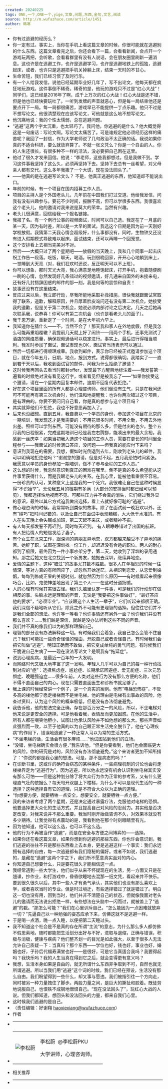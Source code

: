 ```yaml
---
created: 20240225
tags: ONE,一个,ONE一个,yige,文章,问题,东西,金句,文艺,阅读
source: http://m.wufazhuce.com/article/1451
author: 韩寒
---
```

- 你有过逃避的经历么？
- 你一定有过。事实上，当你在手机上看这篇文章的时候，你很可能就在逃避别的什么东西。这篇文章看完之后，你还会看下一篇，会看看新闻，会点开一个游戏玩两把，会听歌，会看看群里有没有人说话，会在朋友圈里刷新一遍消息。这也许是在逃避工作，也许是逃避学习，也许是逃避地铁上的孤独，逃避起床，或者，也许只是逃避把手机关掉躺上床，结束一天时的不甘心。
- 生命苦短，我们已经习惯了及时行乐。
- 有一个人给我发信，说他已经延期毕业好几年了，写不出论文，他每天都在疯狂地玩游戏。这件事倒不稀奇。稀奇的是，他玩的游戏只不过是“红心大战”！同学们，这已经是2016年了啊，成千上万次的红心大战！红心大战是还不错，但是他也已经快要玩吐了。一听到发牌的声音就恶心，但是每一局结束他还是要点开下一局。每一局都很痛苦，游戏早已不能提供一丁点乐趣。他只不过是不想写论文。他很清楚现在应该写论文，可他就是这么地不想写论文。
- 他沉痛地说：我的个性太懦弱，总在逃避问题。
- “逃避”这两个字太沉重，也太轻巧了。我问他，你逃避的是什么？他大概觉得这是一句废话：写论文啊。写论文太痛苦了。可是谁规定他必须经历这样的痛苦呢？我回了一封信，作为大学老师说了几句政治不太正确的话。我说如果你真的不适合科研，要么就放弃算了。不就一张文凭么？你是一个自由的人。你的人生还很长，有很多种不一样的活法，没必要把自己困在这里。
- 他过了很久才发来回信。他说：“李老师，这些我都想过。但是我做不到。学习这件事我坚持了这么久，必须再坚持下去。坚持下去总有一丝希望，对父母亲人都有交代。这么多年我撒了一个大谎，现在没法回头了。”
- ——他真的是在逃避写论文么？
  不是，他真正逃避的东西，他知道却不能说出口。
- 年前的时候，有一个项目在国内招募工作人员。
- 项目的主持人是个外国老头儿，几年前在中国我们打过交道。他给我发信，问我有没有兴趣参与。要花不少时间，报酬不高，但可以学很多东西。我很喜欢这个老头儿，他的邀请对我来说是莫大的荣幸。当然有兴趣。
- 老头儿很满意，回信给我一个报名链接。
- 我报了名。有一个例行公事的视频面试，时间可以自己选。我定在了一月底的某一天，因为有时差，所以是一大早的面试。我选这个日期是因为前一天刚好学校放假。我猜第二天我心情会超级好，什么事都没有，同时，生物钟又还没有进入假期模式导致难以起床。面试结束，还可以再睡一个回笼觉。
- 这个安排看上去相当完美对不对。
- 然后——大概只过了两个星期吧——放假的当天晚上，我和几个同事一起去庆祝工作告一段落。吃饭，聊天，喝酒。玩到很晚回家，开开心心地躺到床上，一觉睡到大天亮（对，我们狂欢时还说，反正明天可以不上班）。
- 你可以想象，那时天光大亮，我心满意足地睡饱起床，打开手机，抱着随便刷一刷的心情，忽然发现好几条错过的视频邀请，好几通来自国外的未接来电，还有好几封措辞困惑的邮件的那一刻，我是何等的震惊和自责！
- 故事还没有在这里结束。
- 反应过来以后，我立即行动，尽我所能地采取补救措施。很快我就跟面试官取得了联系，道歉，解释原因，并且厚着脸皮询问还有没有第二次机会。她接受我的道歉，但是关于第二次机会，她说必须内部讨论之后决定。几天之后她再次联系我，说恭喜！你可以有第二次机会（也许是看老头儿的面子）。
- 我千恩万谢，重新定了一个时间，是在大年初六早上。
- 我知道你在猜什么——不，当然不会了！那天我和家人在外地度假，但是我怎么可能再重蹈覆辙？我提前几天就上好了闹铃——用两个手机，还事先测试了酒店的网络质量，确保视频通话可以稳定进行。事实上，最后进行得相当顺利。我准时参加了面试，面试表现也OK，面试官当场表示可以通过。
- 然后一切都进行得顺理成章。我收到邮件，表示你已经被正式邀请参加这个项目，就在今年五月，日期，地点，报到方式。说得都很确切。我踏实了——直到若干天以后，我收到面试官的邮件，问我为什么拒绝了邀请？
- 这时候我再回头去看当时那封offer，发现最下方醒目地标注着——我发誓第一遍看的时候绝对没有看见这行字，或者看见但是被我忘了——“如果你接受这个邀请，请在一个星期内回复本邮件。逾期不回复代表拒绝。”
- 好在这个项目里面的所有人都是心理咨询师。他们倒没有生气，只是在我问还可不可能再有第三次机会时，他们温和地提醒我：也许你两次错过这个项目，是有理由的。你要不要问问自己看，你是真的想参与这个项目吗？
- 其实就算他们不拒绝，我也不好意思再加入了。
- 后来也没细想。直到五月，我自费以一个学员的身份，参加这个项目在北京的一期培训，我发现这才是我需要的：不用花很多时间，不用全勤，不用去外地出差。照样可以学到东西，可能没有期待的那么多，但是付出的也少。整个五月我的日程很紧，完成这期培训已经是我左右腾挪，能凑出来的最大余裕。我感到一丝庆幸：如果当初我入选这个项目的工作人员，需要在更长的时间里全程参与——我面试的时候满口答应，没问题——但我真的能应付下来吗？
- 意识到我现在的需要，我想，假如时光倒退到去年，刚收到老头儿的邮件，我可以明确地拒绝他吗？“谢谢您的邀请，但是对不起，五月我恐怕时间紧张。我愿意以学员的身份参加一期培训，做不了参与全程的工作人员。”
- 这么想的时候，我忽然意识到真正的困难在哪里。倒不是真的多么希望能从这件事里获得什么，而是我跟老头儿的关系。在我心里，能被他看重很不容易。一份珍贵的认可，某种意义上这是我的一个死穴。我很难让自己在这种时候显得“不识抬举”。无论我五月的档期有多满（大部分的安排当时都已经可以预见），我都选择性地视而不见。可那些压力并不会真的消失，它们绕过我外显的意识，最终以其它方式迫我做出选择，看上去就好像可耻的“逃避”。
- 做心理咨询的时候，我常常听到类似的故事。除了在面试前一晚狂欢以外，还有“碰巧”把时间记错的，以及让自己在面试中表现糟糕，大大低于水准的。有人在头天晚上会失眠或加班，第二天起不来床，或者精神不振。
- 有人每天都发誓不再迟到，同时每天迟到。
  有人眼睁睁错过了出国的航班。
  有人把给情人的短信发给了妻子。
- 有个女生在北京工作，跟深圳的男朋友异地恋，双方都越来越受不了异地的痛苦。她辞了职，试图在深圳找一份工作，却迟迟没有合适的职位。两人的耐心都到了极限，最终因为一件小事吵架分手，第二天，她收到了深圳的录用通知。那之后她又在北京找到一个新男友，她搬去深圳，继续异地恋。
- 爱情的主题下，这种“错过”的故事尤其数不胜数。很多人在单相思的时候一往情深，等对方真的有所回应了，却忽然开始迷茫。从相识到恋爱，从恋爱到婚姻，每每到修成正果的关键时刻，就忽然因为什么原因——有时候看起来很像巧合，比如，鬼使神差地出现了第三个人——在这时分道扬镳。
- 人的心理有时候其实很古怪。我们头脑里认定一件事，可是我们的行动却在做相反的事。头脑永远是理智的声音，无论是“我要把这件事做好”，“最好答应他的要求”，“必须毕业”，“应该跟这个人生活一辈子”，它们听起来都很正确。我们深信不疑地听从它们，除此之外不可能有更理智的选择。但往往它们并不是我们全部的想法。也许等一等看？也许事情还有另外一面？也许我们并没有那么喜欢？……我们越是深信，就越是没办法听到这些不同的声音。
- 我们并不真的像我们以为的那样理解自己。
- 理智的部分没有办法解释这一切。有时候我们会着急，我自己怎么会管不住自己？我们可能找一些奇奇怪怪的理由，开脱自己或者责怪自己，有时候我们会把它叫做“逃避”，明知正确而不敢做，把它变成单纯的勇气问题。有时候我们干脆说自己生病了——现在没法写论文？是啊我有“拖延症”。
- 说到心理疾病，是最近一百年的一大发明。
- 而网络时代又极大地丰富了这一发明。年轻人几乎可以为自己的每一种行动找到对应的“症”：选择焦虑症、尴尬症、长期承诺回避症、爱无能症、三次元恐惧症、晚睡强迫症……很多年前，人类对这些行为没有那么方便的名称，他们不得不直面自己的内心。现在只需要直面医生和诊断书就足够了。
- 我上课的时候经常讲一个例子，是一个真实的案例。他有“电梯恐怖症”，不管多高的楼他都宁愿走楼梯而不是坐电梯。他的理由是电梯有出事故的风险，他查过资料，认为这个风险的概率极低，但是没有办法彻底避免。
- 我告诉他，他的想法完全正确，存在那百万分之一的风险，所以，不坐电梯对他来说是更安全的选择。可是他看着我，表情反而更加困惑。在他的生活中，所有人都在嘲笑他胆小，试图让他承认风险并不如他想的那么大。那些声音如此强烈而一致，以至于他真的以为自己跟正常生活完全脱节了，他在“心理疾病”的作用下，错误地逃避了一种正常人习以为常的生活方式。
- “不坐电梯的话，生活会有很多麻烦……”他试图站到他们的立场。
- “没错，坐电梯确实会很方便，”我告诉他，“但是你要看到，他们也会面临更大的风险。你的研究是对的，风险没有办法彻底避免。”这个来访者更加不知所措了：“你说的都是我心里的想法。可是，那不是病态的吗？”
- 在诊断书里，这或许的确符合病态的某种条件，一些病理机制的讨论也会将走楼梯界定为“逃避行为”。因为逃避，所以他永远没有机会认识到坐电梯其实没有那么可怕——但是这种划分除了将大众行为作为正常的参考系，又有什么更理直气壮的依据么？每天甩开双腿上下楼梯，为什么不可以是现代生活的一种选择？这种选择自有它的道理，只是不符合大众以为正确的道理。
- “你想要方便，就要牺牲一点安全。想要安全，就要牺牲一点方便。”
- 我的来访者考虑了两个星期，还是决定通过暴露疗法，克服他对电梯的恐惧。他要选择更大众化的生活方式，并且提高自己对风险的忍耐力。其实他是否决定改变，对我来说并不那么重要。我当时刚开始做咨询不久，对效果本就没有多少期待。让我觉得有点震动的是，我看到他在那个时刻眼睛里有光。
- 因为他知道，他可以这么选，也可以不这么选。
- 他的行为不再被当作“逃避”，而是在安全与方便之间博弈的——选择。
- 如果你还在看这篇文章，如果你想到你逃避的那些东西，你也许会意识到，我们逃避的往往不只是那些东西看上去本身，更是逃避这样一个事实：我们永远拥有选择的自由，每一次逃避都有我们隐秘的偏好。或者不如说，我们逃避的，是藏在“逃避”这两个字之下，我们所不愿意真实面对的内心。
- 你知道自己想要什么，只是要花很久才能相信这一点。
- 我经常遇到一些大学生，他们似乎从来不怀疑现在的生活，另一方面又只是在翘课，抄作业，和打游戏中，昏昏欲睡地去混那一纸文凭，看起来并不快乐。要到很久很久以后，其中一些人才有勇气承认，其实他们也没有那么喜欢上学，或者喜欢当时的专业。但是时过境迁，有些选择错过了就是错过了。明白这一切也没有用，回到当时，他们并非不清楚自己的状态，但就像我面对老头儿的邀请而无法说出拒绝一样，有些想法在头脑中一闪而过，就被盖上了“逃避”的戳。“那怎么可能？”我们在心里训斥自己，“怎么能因为一点困难就放弃一切？”先逼自己以一种勉强的姿态应承下来，仿佛这就不是逃避一样。
- 于是喝一点酒，晚一点入睡，以便把第二天睡过头。
- 我不知道这个社会是不是真的存在所谓“主流”的意志，为什么那么多人都仿佛不假思索地，随时都能把生活划分出好与不好，进取与退缩，正确与错误，积极与消极，健康与疾病？他们整齐划一的目光是如此强大，以至于很多人无法允许自己质疑一下：当真吗？那个东西——学位也好，钱也好，事业也好，婚姻也好，子孙后代福寿满堂也好——是很好，可是它当真适合我吗？我要得起吗？我快乐吗？我的人生当真在得到它之后，就会变得更有意义吗？
- 我想，生活本身如果是自由的，就无所谓什么东西非争取到不可，自然也就无所谓逃避。所以当我们用“逃避”这个词的时候，我们已经在预设，生活没有那么自由。我们盼望得到一些什么，却又事与愿违。我们被指引往一个方向走，同时被另一种力量拽住了脚步。两股力量之间，是巨大的撕扯和胶着。既徒劳地说服自己，也恨铁不成钢地憎恨自己。“现在没法回头了”，玩红心大战的人说。但我们都知道，想回头和没法回头的力量，都来自我们心里。
- 这时候我们逃避的是自己。
- （责任编辑：好谢翔 haoxiexiang@wufazhuce.com）
- 作者
- ___
- <table><tbody><tr><td><img src="assets/2024/5278/FkE8x68taWccJXlH-1xx6sjfKh7V.jpeg" alt="李松蔚"></td><td><p>李松蔚 <span>&nbsp;@李松蔚PKU</span></p><p>大学讲师，心理咨询师。</p></td><td></td></tr></tbody></table>
- 相关推荐
- ___